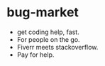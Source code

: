 # bug-market
- get coding help, fast.
- For people on the go.
- Fiverr meets stackoverflow.
- Pay for help.
